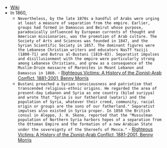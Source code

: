 - [Wiki](https://en.wikipedia.org/wiki/1860_civil_conflict_in_Mount_Lebanon_and_Damascus)
- In 1860, 
	- `Nevertheless, by the late 1870s a handful of Arabs were urging at least a measure of separation from the empire. Earlier, groups had formed in Damascus and Beirut whose purpose, paradoxically influenced by European currents of thought and American missionaries, was the promotion of Arab culture. The Society of Arts and Sciences was founded in 1847, and the Syrian Scientific Society in 1857. The dominant figures were the Lebanese Christian writers and educators NasTf Yaziji (1800-71) and Butrus al-Bustani (1819-83). Separatist impulses and disillusionment with the empire were particularly strong among Lebanese Christians, and grew as a consequence of the Muslim-Druze massacre of Maronites in Mount Lebanon and Damascus in 1860.` - [Righteous Victims: A History of the Zionist-Arab Conflict, 1881-2001, Benny Morris](https://gateway.pinata.cloud/ipfs/bafykbzaced6rtb5d4wthw3wapbnqafd3w7znfmikvzx43dqifs5amzbyzltas?filename=Righteous%20Victims%3A%20A%20History%20of%20the%20Zionist-Arab%20Conflict%2C%20--%20Benny%20Morris%20--%202001%20--%20Vintage%20--%209780679744757%20--%200ffdde5f35058146403a55786f6cfc18%20--%20Anna%E2%80%99s%20Archive.pdf)
	- `Bustani preached a Syrian consciousness and patriotism that transcended religious-ethnic origins. He regarded the area of present-day Lebanon and Syria as one country (bilad suriyya) and wrote that "Syria is our fatherland (watari) and the population of Syria, whatever their creed, community, racial origin or groups are the sons of our fatherland." Separatist impulses also existed in Syria proper. In 1858 the British consul in Aleppo, J. H. Skene, reported that the "Mussulman population of Northern Syria harbors hopes of a separation from the Ottoman Empire and the formation of a new Arabian State under the sovereignty of the Shereefs of Mecca."` - [Righteous Victims: A History of the Zionist-Arab Conflict, 1881-2001, Benny Morris](https://gateway.pinata.cloud/ipfs/bafykbzaced6rtb5d4wthw3wapbnqafd3w7znfmikvzx43dqifs5amzbyzltas?filename=Righteous%20Victims%3A%20A%20History%20of%20the%20Zionist-Arab%20Conflict%2C%20--%20Benny%20Morris%20--%202001%20--%20Vintage%20--%209780679744757%20--%200ffdde5f35058146403a55786f6cfc18%20--%20Anna%E2%80%99s%20Archive.pdf)